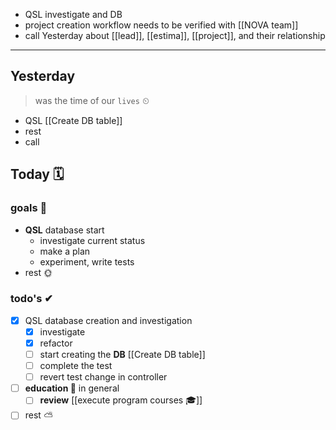 - QSL investigate and DB
- project creation workflow needs to be verified with [[NOVA team]]
- call Yesterday about [[lead]], [[estima]], [[project]], and their relationship

---
## Yesterday
> was the time of our `lives` ⏲

- QSL [[Create DB table]]
- rest
- call 

## Today 🗓

### goals 🏴
- **QSL** database start
	- investigate current status
	- make a plan
	- experiment, write tests
- rest 🌞

### todo's ✔
- [x]  QSL database creation and investigation
	- [x] investigate 
	- [x] refactor
	- [ ] start creating the **DB** [[Create DB table]]
	- [ ] complete the test
	- [ ] revert test change in controller
- [ ] **education 🎒** in general
	- [ ] **review** [[execute program courses 🎓]]
- [ ] rest ⛅